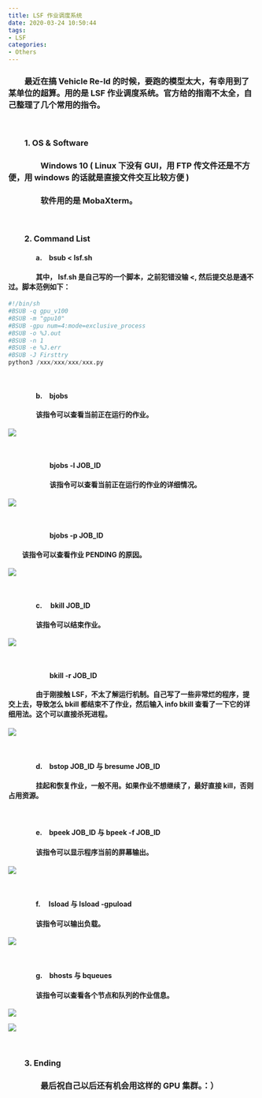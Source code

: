 ```yaml
---
title: LSF 作业调度系统
date: 2020-03-24 10:50:44
tags:
- LSF
categories:
- Others
---
```


### &emsp;&emsp;最近在搞 Vehicle Re-Id 的时候，要跑的模型太大，有幸用到了某单位的超算。用的是 LSF 作业调度系统。官方给的指南不太全，自己整理了几个常用的指令。

</br>

### &emsp;&emsp;1. OS & Software

### &emsp;&emsp;&emsp;&emsp;Windows 10 ( Linux 下没有 GUI，用 FTP 传文件还是不方便，用 windows 的话就是直接文件交互比较方便 )

### &emsp;&emsp;&emsp;&emsp;软件用的是 MobaXterm。

</br>

### &emsp;&emsp;2. Command List

#### &emsp;&emsp;&emsp;&emsp;a.&emsp;**bsub < lsf.sh**

#### &emsp;&emsp;&emsp;&emsp;其中， lsf.sh 是自己写的一个脚本，之前犯错没输 <, 然后提交总是通不过。脚本范例如下：

```python
#!/bin/sh              
#BSUB -q gpu_v100 
#BSUB -m "gpu10"
#BSUB -gpu num=4:mode=exclusive_process
#BSUB -o %J.out
#BSUB -n 1
#BSUB -e %J.err
#BSUB -J Firsttry      
python3 /xxx/xxx/xxx/xxx.py
```

</br>

#### &emsp;&emsp;&emsp;&emsp;b.&emsp;**bjobs**

#### &emsp;&emsp;&emsp;&emsp;该指令可以查看当前正在运行的作业。

![](/images/LSF作业调度系统/bjobs.jpg)

</br>

#### &emsp;&emsp;&emsp;&emsp;&emsp;&emsp;**bjobs -l JOB_ID**

#### &emsp;&emsp;&emsp;&emsp;&emsp;&emsp;该指令可以查看当前正在运行的作业的详细情况。

![](/images/LSF作业调度系统/bjobs-l.jpg)

</br>

#### &emsp;&emsp;&emsp;&emsp;&emsp;&emsp;**bjobs -p JOB_ID**

#### &emsp;&emsp;该指令可以查看作业 PENDING 的原因。

![](/images/LSF作业调度系统/bjobs-p.jpg)

</br>

#### &emsp;&emsp;&emsp;&emsp;c. &emsp;**bkill JOB_ID**

#### &emsp;&emsp;&emsp;&emsp;该指令可以结束作业。

![](/images/LSF作业调度系统/bkill.jpg)

</br>

#### &emsp;&emsp;&emsp;&emsp;&emsp;&emsp;**bkill -r JOB_ID**

#### &emsp;&emsp;&emsp;&emsp;由于刚接触 LSF，不太了解运行机制。自己写了一些非常烂的程序，提交上去，导致怎么 bkill 都结束不了作业，然后输入 info bkill 查看了一下它的详细用法。这个可以直接杀死进程。

![](/images/LSF作业调度系统/bkill-r.jpg)

</br>

#### &emsp;&emsp;&emsp;&emsp;d.&emsp;**bstop JOB_ID** 与 **bresume JOB_ID**

#### &emsp;&emsp;&emsp;&emsp;挂起和恢复作业，一般不用。如果作业不想继续了，最好直接 kill，否则占用资源。

</br>

#### &emsp;&emsp;&emsp;&emsp;e.&emsp;**bpeek JOB_ID** 与 **bpeek -f JOB_ID**

#### &emsp;&emsp;&emsp;&emsp;该指令可以显示程序当前的屏幕输出。

![](/images/LSF作业调度系统/bpeek.jpg)

</br>

#### &emsp;&emsp;&emsp;&emsp;f. &emsp;**lsload** 与 **lsload -gpuload**

#### &emsp;&emsp;&emsp;&emsp;该指令可以输出负载。

![](/images/LSF作业调度系统/lsload.jpg)

</br>

#### &emsp;&emsp;&emsp;&emsp;g.&emsp;**bhosts** 与 **bqueues**

#### &emsp;&emsp;&emsp;&emsp;该指令可以查看各个节点和队列的作业信息。

![](/images/LSF作业调度系统/bhosts.jpg)

![](/images/LSF作业调度系统/bqueues.jpg)

</br>

### &emsp;&emsp;3. Ending

### &emsp;&emsp;&emsp;&emsp;最后祝自己以后还有机会用这样的 GPU 集群。：）